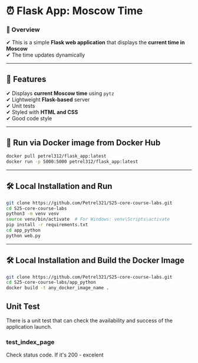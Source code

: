 # ⏰ Flask App: Moscow Time

### 📌 Overview
✔ This is a simple **Flask web application** that displays the **current time in Moscow** \
✔ The time updates dynamically

---

## 🚀 Features
✔ Displays **current Moscow time** using `pytz` \
✔ Lightweight **Flask-based** server \
✔ Unit tests \
✔ Styled with **HTML and CSS** \
✔ Good code style

---

## 🐳 Run via Docker image from Docker Hub
```sh
docker pull petrel312/flask_app:latest
docker run -p 5000:5000 petrel312/flask_app:latest
```

---

## 🛠 Local Installation and Run
```sh
git clone https://github.com/Petrel321/S25-core-course-labs.git
cd S25-core-course-labs
python3 -m venv venv
source venv/bin/activate  # For Windows: venv\Scripts\activate
pip install -r requirements.txt
cd app_python
python web.py
```

---

## 🛠 Local Installation and Build the Docker Image

```sh
git clone https://github.com/Petrel321/S25-core-course-labs.git
cd S25-core-course-labs/app_python
docker build -t any_docker_image_name .
```

## Unit Test
There is a unit test that can check the availability and success of the application launch.

### test_index_page
Check status code. If it's 200 - excelent
